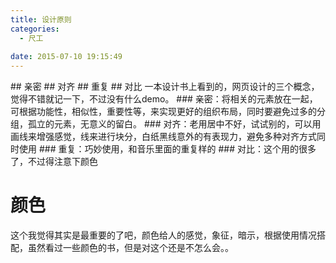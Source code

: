 ```yaml
---
title: 设计原则
categories:
  - 尺工
 
date: 2015-07-10 19:15:49
---
```

<p></p>
<!--more-->
## 亲密
## 对齐
## 重复
## 对比
一本设计书上看到的，网页设计的三个概念，觉得不错就记一下，不过没有什么demo。
### 亲密：将相关的元素放在一起，可根据功能性，相似性，重要性等，来实现更好的组织布局，同时要避免过多的分组，孤立的元素，无意义的留白。
### 对齐：老用居中不好，试试别的，可以用画线来增强感觉，线来进行块分，白纸黑线意外的有表现力，避免多种对齐方式同时使用
### 重复：巧妙使用，和音乐里面的重复样的
### 对比：这个用的很多了，不过得注意下颜色

# 颜色
这个我觉得其实是最重要的了吧，颜色给人的感觉，象征，暗示，根据使用情况搭配，虽然看过一些颜色的书，但是对这个还是不怎么会。。

